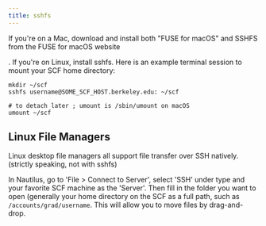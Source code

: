 ```yaml
---
title: sshfs
---
```



If you're on a Mac, download and install both "FUSE for macOS" and SSHFS from the FUSE for macOS website

. If you're on Linux, install sshfs. Here is an example terminal session to mount your SCF home directory:

```{code} shell-session
mkdir ~/scf
sshfs username@SOME_SCF_HOST.berkeley.edu: ~/scf

# to detach later ; umount is /sbin/umount on macOS
umount ~/scf
```

## Linux File Managers

Linux desktop file managers all support file transfer over SSH natively. (strictly speaking, not with sshfs)

In Nautilus, go to 'File > Connect to Server', select 'SSH' under type and your favorite SCF machine as the 'Server'. Then fill in the folder you want to open (generally your home directory on the SCF as a full path, such as `/accounts/grad/username`. This will allow you to move files by drag-and-drop.

